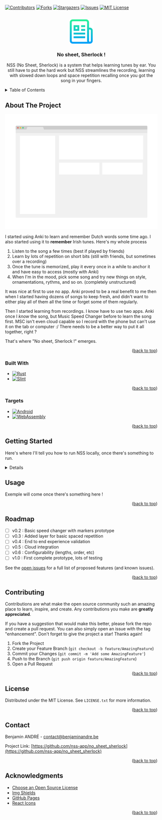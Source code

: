 <!-- Improved compatibility of back to top link: See: https://github.com/othneildrew/Best-README-Template/pull/73 -->
<a id="readme-top"></a>
<!--
*** Thanks for checking out the Best-README-Template. If you have a suggestion
*** that would make this better, please fork the repo and create a pull request
*** or simply open an issue with the tag "enhancement".
*** Don't forget to give the project a star!
*** Thanks again! Now go create something AMAZING! :D
-->



<!-- PROJECT SHIELDS -->
<!--
*** I'm using markdown "reference style" links for readability.
*** Reference links are enclosed in brackets [ ] instead of parentheses ( ).
*** See the bottom of this document for the declaration of the reference variables
*** for contributors-url, forks-url, etc. This is an optional, concise syntax you may use.
*** https://www.markdownguide.org/basic-syntax/#reference-style-links
-->
[![Contributors][contributors-shield]][contributors-url]
[![Forks][forks-shield]][forks-url]
[![Stargazers][stars-shield]][stars-url]
[![Issues][issues-shield]][issues-url]
[![MIT License][license-shield]][license-url]



<!-- PROJECT LOGO -->
<br />
<div align="center">
  <a href="https://github.com/nss-app/no_sheet_sherlock">
    <img src="images/logo.png" alt="Logo" width="80" height="80">
  </a>

<h3 align="center">No sheet, Sherlock !</h3>

  <p align="center">
  NSS (No Sheet, Sherlock) is a system that helps learning tunes by ear. You still have to put the hard work but NSS streamlines the recording, learning with slowed down loops and space repetition recalling once you got the song in your fingers.
  <!--
    <br />
    <a href="https://github.com/nss-app/no_sheet_sherlock"><strong>Explore the docs »</strong></a>
    <br />
    <br />
    <a href="https://github.com/nss-app/no_sheet_sherlock">View Demo</a>
    ·
    <a href="https://github.com/nss-app/no_sheet_sherlock/issues/new?labels=bug&template=bug-report---.md">Report Bug</a>
    ·
    <a href="https://github.com/nss-app/no_sheet_sherlock/issues/new?labels=enhancement&template=feature-request---.md">Request Feature</a>
    -->
  </p>
</div>



<!-- TABLE OF CONTENTS -->
<details>
  <summary>Table of Contents</summary>
  <ol>
    <li>
      <a href="#about-the-project">About The Project</a>
      <ul>
        <li><a href="#built-with">Built With</a></li>
        <li><a href="#targets">Targets</a></li>
      </ul>
    </li>
    <li>
      <a href="#getting-started">Getting Started</a>
      <ul>
        <li><a href="#prerequisites">Prerequisites</a></li>
        <li><a href="#installation">Installation</a></li>
      </ul>
    </li>
    <li><a href="#usage">Usage</a></li>
    <li><a href="#roadmap">Roadmap</a></li>
    <li><a href="#contributing">Contributing</a></li>
    <li><a href="#license">License</a></li>
    <li><a href="#contact">Contact</a></li>
    <li><a href="#acknowledgments">Acknowledgments</a></li>
  </ol>
</details>



<!-- ABOUT THE PROJECT -->
## About The Project

[![Product Name Screen Shot][product-screenshot]](https://example.com)

I started using Anki to learn and remember Dutch words some time ago. I also started using it to **remember** Irish tunes.
Here's my whole process
1. Listen to the song a few times (best if played by friends)
2. Learn by lots of repetition on short bits (still with friends, but sometimes over a recording)
3. Once the tune is memorized, play it every once in a while to anchor it and have easy to access (mostly with Anki)
4. When I'm in the mood, pick some song and try new things on style, ornamentations, rythms, and so on. (completely unstructured)

It was nice at first to use no app. Anki proved to be a real benefit to me then when I started having dozens of songs to keep fresh, 
and didn't want to either play all of them all the time or forget some of them regularly.

Then I started learning from recordings. I know have to use two apps. Anki once I *know* the song, but Music Speed Changer before
to learn the song first. MSC isn't even cloud capable so I record with the phone but can't use it on the tab or computer :/
There needs to be a better way to put it all together, right ?

That's where "No sheet, Sherlock !" emerges.


<p align="right">(<a href="#readme-top">back to top</a>)</p>



### Built With

* [![Rust][Rust]][Rust-url]
* [![Slint][Slint]][Slint-url]


<p align="right">(<a href="#readme-top">back to top</a>)</p>

### Targets

* [![Android][Android]][Android-url]
* [![WebAssembly][WebAssembly]][WebAssembly-url]


<p align="right">(<a href="#readme-top">back to top</a>)</p>


<!-- GETTING STARTED -->
## Getting Started

Here's where I'll tell you how to run NSS locally, once there's something to run. 

<details>
<p>

### Prerequisites

This is an example of how to list things you need to use the software and how to install them.
* npm
  ```sh
  npm install npm@latest -g
  ```

### Installation

1. Get a free API Key at [https://example.com](https://example.com)
2. Clone the repo
   ```sh
   git clone https://github.com/nss-app/no_sheet_sherlock.git
   ```
3. Install NPM packages
   ```sh
   npm install
   ```
4. Enter your API in `config.js`
   ```js
   const API_KEY = 'ENTER YOUR API';
   ```

<p align="right">(<a href="#readme-top">back to top</a>)</p>
</p>
</details>



<!-- USAGE EXAMPLES -->
## Usage

Exemple will come once there's something here !

<p align="right">(<a href="#readme-top">back to top</a>)</p>



<!-- ROADMAP -->
## Roadmap

- [ ] v0.2 : Basic speed changer with markers prototype
- [ ] v0.3 : Added layer for basic spaced repetition
- [ ] v0.4 : End to end experience validation
- [ ] v0.5 : Cloud integration
- [ ] v0.6 : Configurability (lengths, order, etc)
- [ ] v1.0 : First complete prototype, lots of testing

See the [open issues](https://github.com/nss-app/no_sheet_sherlock/issues) for a full list of proposed features (and known issues).

<p align="right">(<a href="#readme-top">back to top</a>)</p>



<!-- CONTRIBUTING -->
## Contributing

Contributions are what make the open source community such an amazing place to learn, inspire, and create. Any contributions you make are **greatly appreciated**.

If you have a suggestion that would make this better, please fork the repo and create a pull request. You can also simply open an issue with the tag "enhancement".
Don't forget to give the project a star! Thanks again!

1. Fork the Project
2. Create your Feature Branch (`git checkout -b feature/AmazingFeature`)
3. Commit your Changes (`git commit -m 'Add some AmazingFeature'`)
4. Push to the Branch (`git push origin feature/AmazingFeature`)
5. Open a Pull Request

<p align="right">(<a href="#readme-top">back to top</a>)</p>



<!-- LICENSE -->
## License

Distributed under the MIT License. See `LICENSE.txt` for more information.

<p align="right">(<a href="#readme-top">back to top</a>)</p>



<!-- CONTACT -->
## Contact

Benjamin ANDRÉ - contact@benjaminandre.be

Project Link: [https://github.com/nss-app/no_sheet_sherlock](https://github.com/nss-app/no_sheet_sherlock)

<p align="right">(<a href="#readme-top">back to top</a>)</p>



<!-- ACKNOWLEDGMENTS -->
## Acknowledgments

* [Choose an Open Source License](https://choosealicense.com)
* [Img Shields](https://shields.io)
* [GitHub Pages](https://pages.github.com)
* [React Icons](https://react-icons.github.io/react-icons/search)

<p align="right">(<a href="#readme-top">back to top</a>)</p>



<!-- MARKDOWN LINKS & IMAGES -->
<!-- https://www.markdownguide.org/basic-syntax/#reference-style-links -->
[contributors-shield]: https://img.shields.io/github/contributors/nss-app/no_sheet_sherlock.svg?style=for-the-badge
[contributors-url]: https://github.com/nss-app/no_sheet_sherlock/graphs/contributors
[forks-shield]: https://img.shields.io/github/forks/nss-app/no_sheet_sherlock.svg?style=for-the-badge
[forks-url]: https://github.com/nss-app/no_sheet_sherlock/network/members
[stars-shield]: https://img.shields.io/github/stars/nss-app/no_sheet_sherlock.svg?style=for-the-badge
[stars-url]: https://github.com/nss-app/no_sheet_sherlock/stargazers
[issues-shield]: https://img.shields.io/github/issues/nss-app/no_sheet_sherlock.svg?style=for-the-badge
[issues-url]: https://github.com/nss-app/no_sheet_sherlock/issues
[license-shield]: https://img.shields.io/github/license/nss-app/no_sheet_sherlock.svg?style=for-the-badge
[license-url]: https://github.com/nss-app/no_sheet_sherlock/blob/master/LICENSE.txt
[product-screenshot]: images/screenshot.png
[Rust]: https://img.shields.io/badge/Rust-000000?style=for-the-badge&logo=rust&logoColor=white
[Rust-url]: https://www.rust-lang.org
[Slint]: https://img.shields.io/badge/slint-2379F4?style=for-the-badge&logo=slint&logoColor=white
[Slint-url]: https://slint.dev/
[Android]: https://img.shields.io/badge/Android-3DDC84?style=for-the-badge&logo=android&logoColor=white
[Android-url]: https://www.android.com/
[WebAssembly]: https://img.shields.io/badge/WebAssembly-654FF0?logo=webassembly&logoColor=fff
[WebAssembly-url]: https://webassembly.org/
